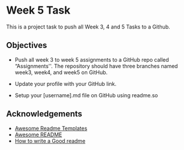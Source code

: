 
# Week 5 Task

This is a project task to push all Week 3, 4 and 5 Tasks to a Github.


## Objectives
- Push all week 3 to week 5 assignments to a GitHub repo called “Assignments''. The repository should have three branches named week3, week4, and week5 on GitHub.

- Update your profile with your GitHub link.

- Setup your [username].md file on GitHub using readme.so
## Acknowledgements

 - [Awesome Readme Templates](https://awesomeopensource.com/project/elangosundar/awesome-README-templates)
 - [Awesome README](https://github.com/matiassingers/awesome-readme)
 - [How to write a Good readme](https://bulldogjob.com/news/449-how-to-write-a-good-readme-for-your-github-project)

